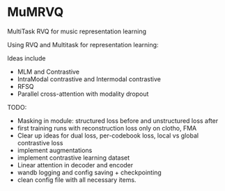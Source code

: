 # MuMRVQ
MultiTask RVQ for music representation learning

Using RVQ and Multitask for representation learning:

Ideas include
  - MLM and Contrastive
  - IntraModal contrastive and Intermodal contrastive
  - RFSQ
  - Parallel cross-attention with modality dropout
    

TODO:

- Masking in module: structured loss before and unstructured loss after
- first training runs with reconstruction loss only on clotho, FMA
- Clear up ideas for dual loss, per-codebook loss, local vs global contrastive loss
- implement augmentations
- implement contrastive learning dataset
- Linear attention in decoder and encoder
- wandb logging and config saving + checkpointing
- clean config file with all necessary items.

